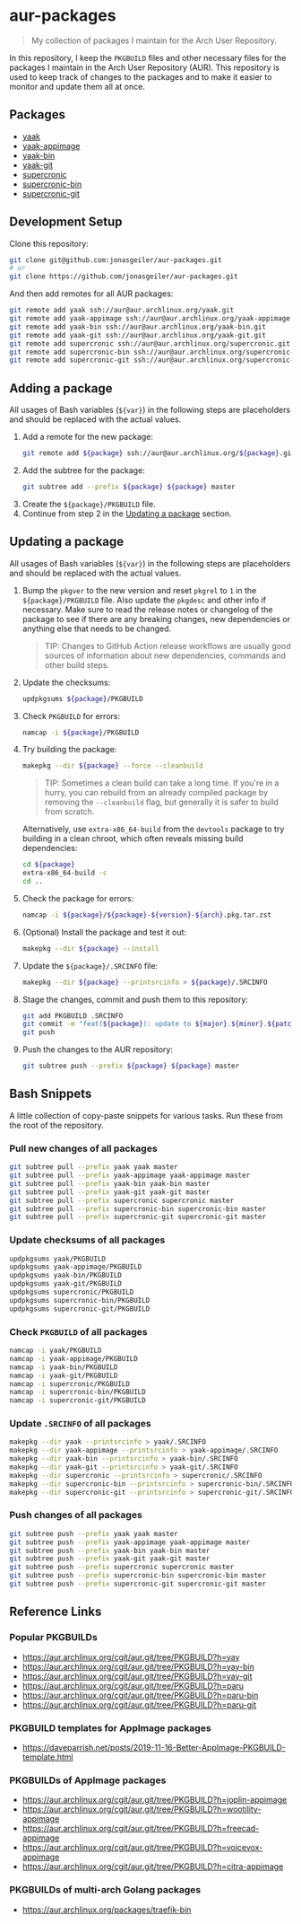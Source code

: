 # aur-packages

> My collection of packages I maintain for the Arch User Repository.

In this repository, I keep the `PKGBUILD` files and other necessary files for
the packages I maintain in the Arch User Repository (AUR). This repository is
used to keep track of changes to the packages and to make it easier to monitor
and update them all at once.

## Packages

- [yaak](https://aur.archlinux.org/packages/yaak/)
- [yaak-appimage](https://aur.archlinux.org/packages/yaak-appimage/)
- [yaak-bin](https://aur.archlinux.org/packages/yaak-bin/)
- [yaak-git](https://aur.archlinux.org/packages/yaak-git/)
- [supercronic](https://aur.archlinux.org/packages/supercronic/)
- [supercronic-bin](https://aur.archlinux.org/packages/supercronic-bin/)
- [supercronic-git](https://aur.archlinux.org/packages/supercronic-git/)

## Development Setup

Clone this repository:

```bash
git clone git@github.com:jonasgeiler/aur-packages.git
# or
git clone https://github.com/jonasgeiler/aur-packages.git
```

And then add remotes for all AUR packages:

```bash
git remote add yaak ssh://aur@aur.archlinux.org/yaak.git
git remote add yaak-appimage ssh://aur@aur.archlinux.org/yaak-appimage.git
git remote add yaak-bin ssh://aur@aur.archlinux.org/yaak-bin.git
git remote add yaak-git ssh://aur@aur.archlinux.org/yaak-git.git
git remote add supercronic ssh://aur@aur.archlinux.org/supercronic.git
git remote add supercronic-bin ssh://aur@aur.archlinux.org/supercronic-bin.git
git remote add supercronic-git ssh://aur@aur.archlinux.org/supercronic-git.git
```

## Adding a package

All usages of Bash variables (`${var}`) in the following steps are
placeholders and should be replaced with the actual values.

1. Add a remote for the new package:
   ```bash
   git remote add ${package} ssh://aur@aur.archlinux.org/${package}.git
   ```
2. Add the subtree for the package:
   ```bash
   git subtree add --prefix ${package} ${package} master
   ```
3. Create the `${package}/PKGBUILD` file.
4. Continue from step 2 in the [Updating a package](#updating-a-package) section.

## Updating a package

All usages of Bash variables (`${var}`) in the following steps are
placeholders and should be replaced with the actual values.

1. Bump the `pkgver` to the new version and reset `pkgrel` to `1` in the
   `${package}/PKGBUILD` file. Also update the `pkgdesc` and other info if
   necessary.
   Make sure to read the release notes or changelog of the package to see if
   there are any breaking changes, new dependencies or anything else that needs
   to be changed.
   > TIP: Changes to GitHub Action release workflows are usually good sources
   > of information about new dependencies, commands and other build steps.
2. Update the checksums:
   ```bash
   updpkgsums ${package}/PKGBUILD
   ```
3. Check `PKGBUILD` for errors:
   ```bash
   namcap -i ${package}/PKGBUILD
   ```
4. Try building the package:
   ```bash
   makepkg --dir ${package} --force --cleanbuild
   ```
   > TIP: Sometimes a clean build can take a long time. If you're in a hurry,
   > you can rebuild from an already compiled package by removing the
   > `--cleanbuild` flag, but generally it is safer to build from scratch.

   Alternatively, use `extra-x86_64-build` from the `devtools` package to try 
   building in a clean chroot, which often reveals missing build dependencies:
   ```bash
   cd ${package}
   extra-x86_64-build -c
   cd ..
   ```
5. Check the package for errors:
   ```bash
   namcap -i ${package}/${package}-${version}-${arch}.pkg.tar.zst
   ```
6. (Optional) Install the package and test it out:
   ```bash
   makepkg --dir ${package} --install
   ```
7. Update the `${package}/.SRCINFO` file:
   ```bash
   makepkg --dir ${package} --printsrcinfo > ${package}/.SRCINFO
   ```
8. Stage the changes, commit and push them to this repository:
   ```bash
   git add PKGBUILD .SRCINFO
   git commit -m "feat(${package}): update to ${major}.${minor}.${patch}"
   git push
   ```
9. Push the changes to the AUR repository:
   ```bash
   git subtree push --prefix ${package} ${package} master
   ```

## Bash Snippets

A little collection of copy-paste snippets for various tasks. Run these from the
root of the repository.

### Pull new changes of all packages

```bash
git subtree pull --prefix yaak yaak master
git subtree pull --prefix yaak-appimage yaak-appimage master
git subtree pull --prefix yaak-bin yaak-bin master
git subtree pull --prefix yaak-git yaak-git master
git subtree pull --prefix supercronic supercronic master
git subtree pull --prefix supercronic-bin supercronic-bin master
git subtree pull --prefix supercronic-git supercronic-git master
```

### Update checksums of all packages

```bash
updpkgsums yaak/PKGBUILD
updpkgsums yaak-appimage/PKGBUILD
updpkgsums yaak-bin/PKGBUILD
updpkgsums yaak-git/PKGBUILD
updpkgsums supercronic/PKGBUILD
updpkgsums supercronic-bin/PKGBUILD
updpkgsums supercronic-git/PKGBUILD
```

### Check `PKGBUILD` of all packages

```bash
namcap -i yaak/PKGBUILD
namcap -i yaak-appimage/PKGBUILD
namcap -i yaak-bin/PKGBUILD
namcap -i yaak-git/PKGBUILD
namcap -i supercronic/PKGBUILD
namcap -i supercronic-bin/PKGBUILD
namcap -i supercronic-git/PKGBUILD
```

### Update `.SRCINFO` of all packages

```bash
makepkg --dir yaak --printsrcinfo > yaak/.SRCINFO
makepkg --dir yaak-appimage --printsrcinfo > yaak-appimage/.SRCINFO
makepkg --dir yaak-bin --printsrcinfo > yaak-bin/.SRCINFO
makepkg --dir yaak-git --printsrcinfo > yaak-git/.SRCINFO
makepkg --dir supercronic --printsrcinfo > supercronic/.SRCINFO
makepkg --dir supercronic-bin --printsrcinfo > supercronic-bin/.SRCINFO
makepkg --dir supercronic-git --printsrcinfo > supercronic-git/.SRCINFO
```

### Push changes of all packages

```bash
git subtree push --prefix yaak yaak master
git subtree push --prefix yaak-appimage yaak-appimage master
git subtree push --prefix yaak-bin yaak-bin master
git subtree push --prefix yaak-git yaak-git master
git subtree push --prefix supercronic supercronic master
git subtree push --prefix supercronic-bin supercronic-bin master
git subtree push --prefix supercronic-git supercronic-git master
```

## Reference Links

### Popular PKGBUILDs

- https://aur.archlinux.org/cgit/aur.git/tree/PKGBUILD?h=yay
- https://aur.archlinux.org/cgit/aur.git/tree/PKGBUILD?h=yay-bin
- https://aur.archlinux.org/cgit/aur.git/tree/PKGBUILD?h=yay-git
- https://aur.archlinux.org/cgit/aur.git/tree/PKGBUILD?h=paru
- https://aur.archlinux.org/cgit/aur.git/tree/PKGBUILD?h=paru-bin
- https://aur.archlinux.org/cgit/aur.git/tree/PKGBUILD?h=paru-git

### PKGBUILD templates for AppImage packages

- https://daveparrish.net/posts/2019-11-16-Better-AppImage-PKGBUILD-template.html

### PKGBUILDs of AppImage packages

- https://aur.archlinux.org/cgit/aur.git/tree/PKGBUILD?h=joplin-appimage
- https://aur.archlinux.org/cgit/aur.git/tree/PKGBUILD?h=wootility-appimage
- https://aur.archlinux.org/cgit/aur.git/tree/PKGBUILD?h=freecad-appimage
- https://aur.archlinux.org/cgit/aur.git/tree/PKGBUILD?h=voicevox-appimage
- https://aur.archlinux.org/cgit/aur.git/tree/PKGBUILD?h=citra-appimage

### PKGBUILDs of multi-arch Golang packages

- https://aur.archlinux.org/packages/traefik-bin
